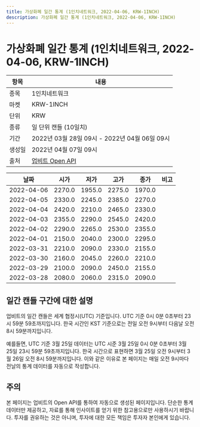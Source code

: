 ```yaml
---
title: 가상화폐 일간 통계 (1인치네트워크, 2022-04-06, KRW-1INCH)
description: 가상화폐 일간 통계 (1인치네트워크, 2022-04-06, KRW-1INCH)
---
```



가상화폐 일간 통계 (1인치네트워크, 2022-04-06, KRW-1INCH)
===

|항목|내용|
|--|--|
|종목|1인치네트워크|
|마켓|KRW-1INCH|
|단위|KRW|
|종류|일 단위 캔들 (10일치)|
|기간|2022년 03월 28일 09시 - 2022년 04월 06일 09시|
|생성일|2022년 04월 07일 09시|
|출처|[업비트 Open API](https://docs.upbit.com)|


|날짜|시가|저가|고가|종가|비고|
|--|--|--|--|--|--|
|2022-04-06|2270.0|1955.0|2275.0|1970.0|    |
|2022-04-05|2330.0|2245.0|2385.0|2270.0|    |
|2022-04-04|2420.0|2210.0|2465.0|2330.0|    |
|2022-04-03|2355.0|2290.0|2545.0|2420.0|    |
|2022-04-02|2290.0|2265.0|2530.0|2355.0|    |
|2022-04-01|2150.0|2040.0|2300.0|2295.0|    |
|2022-03-31|2210.0|2090.0|2330.0|2155.0|    |
|2022-03-30|2160.0|2045.0|2260.0|2210.0|    |
|2022-03-29|2100.0|2090.0|2450.0|2155.0|    |
|2022-03-28|2080.0|2060.0|2315.0|2090.0|    |


일간 캔들 구간에 대한 설명
---


업비트의 일간 캔들은 세계 협정시(UTC) 기준입니다. 
UTC 기준 0시 0분 0초부터 23시 59분 59초까지입니다. 
한국 시간인 KST 기준으로는 전일 오전 9시부터 다음날 오전 8시 59분까지입니다. 


예를들면, UTC 기준 3월 25일 데이터는 UTC 시준 3월 25일 0시 0분 0초부터 3월 25일 23시 59분 59초까지입니다. 
한국 시간으로 표현하면 3월 25일 오전 9시부터 3월 26일 오전 8시 59분까지입니다. 
이와 같은 이유로 본 페이지는 매일 오전 9시마다 전날의 통계 데이터를 자동으로 작성합니다. 


주의
---


본 페이지는 업비트의 Open API를 통하여 자동으로 생성된 페이지입니다. 
단순한 통계 데이터만 제공하고, 자료를 통해 인사이트를 얻기 위한 참고용으로만 사용하시기 바랍니다. 
투자를 권유하는 것은 아니며, 투자에 대한 모든 책임은 투자자 본인에게 있습니다. 
